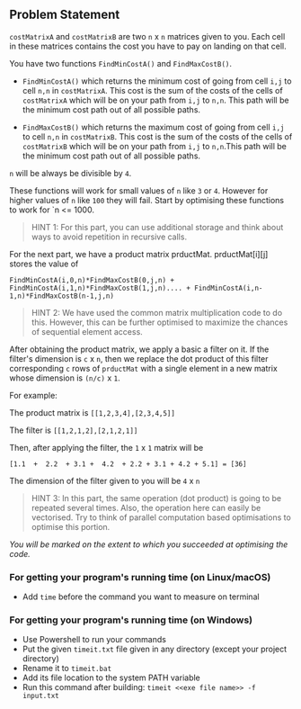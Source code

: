   ## Problem Statement

  `costMatrixA` and `costMatrixB` are two `n` x `n` matrices given to you. Each cell in these matrices contains the cost you have to pay on landing on that cell.

  You have two functions `FindMinCostA()` and `FindMaxCostB()`.

  * `FindMinCostA()` which returns the minimum cost of going from cell `i,j` to cell `n,n` in `costMatrixA`. This cost is the sum of the costs of the cells of `costMatrixA` which will be on your path from `i,j` to `n,n`. This path will be the minimum cost path out of all possible paths.

 * `FindMaxCostB()` which returns the maximum cost of going from cell `i,j` to cell `n,n` in `costMatrixB`. This cost is the sum of the costs of the cells of `costMatrixB` which will be on your path from `i,j` to `n,n`.This path will be the minimum cost path out of all possible paths.
  
  `n` will be always be divisible by `4`. 
  
  These functions will work for small values of `n` like `3` or `4`. However for higher values of `n` like `100` they will fail.
  Start by optimising these functions to work for `n <= 1000. 

  >HINT 1: For this part, you can use additional storage and think about ways to avoid repetition in recursive calls.

  For the next part, we have a product matrix prductMat. 
  prductMat[i][j] stores the value of
  
  `FindMinCostA(i,0,n)*FindMaxCostB(0,j,n) + FindMinCostA(i,1,n)*FindMaxCostB(1,j,n).... + FindMinCostA(i,n-1,n)*FindMaxCostB(n-1,j,n)`
  
  >HINT 2: We have used the common matrix multiplication code to do this. However, this can be further optimised to  maximize the chances of 
  sequential element access.

  After obtaining the product matrix, we apply a basic a filter on it. If the filter's dimension is `c` x `n`, then we replace
  the dot product of this filter corresponding `c` rows of `prductMat` with a single element in a new matrix whose dimension is `(n/c)` x `1`.

  For example:
  
  The product matrix is `[[1,2,3,4],[2,3,4,5]]` 
  
  The filter is `[[1,2,1,2],[2,1,2,1]]`

  Then, after applying the filter, the `1` x `1` matrix will be 
  
  `[1.1  +  2.2  + 3.1 +  4.2  + 2.2 + 3.1 + 4.2 + 5.1] = [36]`

  The dimension of the filter given to you will be `4` x `n`
  
  >HINT 3: In this part, the same operation (dot product) is going to be repeated several times. Also, the operation here can easily
  be vectorised. Try to think of parallel computation based optimisations to optimise this portion. 

  *You will be marked on the extent to which you succeeded at optimising the code.*

### For getting your program's running time (on Linux/macOS)
* Add `time` before the command you want to measure on terminal
### For getting your program's running time (on Windows)
* Use Powershell to run your commands
* Put the given `timeit.txt` file given in any directory (except your project directory)
* Rename it to  `timeit.bat`
* Add its file location to the system PATH variable
* Run this command after building:
`timeit <<exe file name>> -f input.txt`